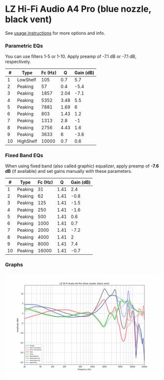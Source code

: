 # LZ Hi-Fi Audio A4 Pro (blue nozzle, black vent)
See [usage instructions](https://github.com/jaakkopasanen/AutoEq#usage) for more options and info.

### Parametric EQs
You can use filters 1-5 or 1-10. Apply preamp of -7.1 dB or -7.1 dB, respectively.

|   # | Type      |   Fc (Hz) |    Q |   Gain (dB) |
|-----|-----------|-----------|------|-------------|
|   1 | LowShelf  |       105 | 0.7  |         5.7 |
|   2 | Peaking   |        57 | 0.4  |        -5.4 |
|   3 | Peaking   |      1857 | 2.04 |        -7.1 |
|   4 | Peaking   |      5352 | 3.48 |         5.5 |
|   5 | Peaking   |      7881 | 1.69 |         6   |
|   6 | Peaking   |       803 | 1.43 |         1.2 |
|   7 | Peaking   |      1313 | 2.8  |        -1   |
|   8 | Peaking   |      2756 | 4.43 |         1.6 |
|   9 | Peaking   |      3633 | 6    |        -3.6 |
|  10 | HighShelf |     10000 | 0.7  |         0.6 |

### Fixed Band EQs
When using fixed band (also called graphic) equalizer, apply preamp of **-7.6 dB** (if available) and set gains manually with these parameters.

|   # | Type    |   Fc (Hz) |    Q |   Gain (dB) |
|-----|---------|-----------|------|-------------|
|   1 | Peaking |        31 | 1.41 |         2.4 |
|   2 | Peaking |        62 | 1.41 |        -0.8 |
|   3 | Peaking |       125 | 1.41 |        -1.5 |
|   4 | Peaking |       250 | 1.41 |        -1.6 |
|   5 | Peaking |       500 | 1.41 |         0.6 |
|   6 | Peaking |      1000 | 1.41 |         0.7 |
|   7 | Peaking |      2000 | 1.41 |        -7.2 |
|   8 | Peaking |      4000 | 1.41 |         2   |
|   9 | Peaking |      8000 | 1.41 |         7.4 |
|  10 | Peaking |     16000 | 1.41 |        -0.7 |

### Graphs
![](./LZ%20Hi-Fi%20Audio%20A4%20Pro%20(blue%20nozzle,%20black%20vent).png)
